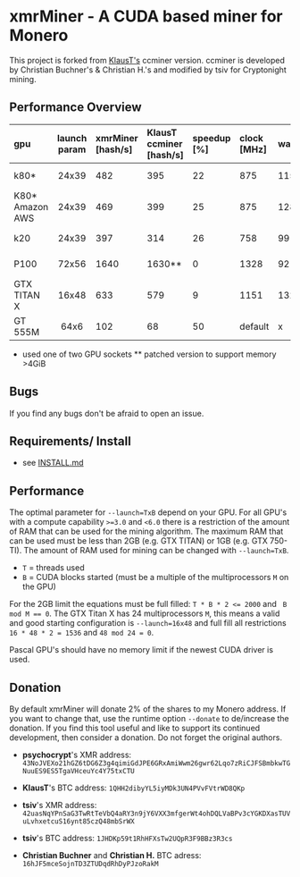 # xmrMiner - A CUDA based miner for Monero

This project is forked from [KlausT's](https://github.com/KlausT/ccminer-cryptonight) ccminer version.
ccminer is developed by Christian Buchner's &amp; Christian H.'s and modified by tsiv for Cryptonight mining.

## Performance Overview

gpu | launch param | xmrMiner [hash/s] | KlausT ccminer [hash/s] | speedup [%] | clock [MHz] | watt | system
:---|:------------:|:------------------|:------------------------|:------------|:------------|:----|:-----
k80* | 24x39 | 482 | 395 | 22 | 875 | 115 | ubuntu 14.04
K80* Amazon AWS | 24x39 | 469 | 399 | 25 | 875 | 128 | ubuntu 14.04
k20 | 24x39 | 397 | 314 | 26 | 758 |  99 | ubuntu 14.04
P100 | 72x56 | 1640 | 1630** | 0 | 1328 | 92 | ubuntu 14.04
GTX TITAN X | 16x48 | 633 | 579 | 9 | 1151 | 132 | ubuntu 14.04 
GT 555M | 64x6 | 102 | 68 | 50 | default | x | windows 7

* used one of two GPU sockets
** patched version to support memory >4GiB

## Bugs

If you find any bugs don't be afraid to open an issue.


## Requirements/ Install

- see [INSTALL.md](INSTALL.md)


## Performance

The optimal parameter for `--launch=TxB` depend on your GPU.
For all GPU's with a compute capability `>=3.0` and `<6.0` there is a restriction of the amount of RAM that can be used for the mining algorithm.
The maximum RAM that can be used must be less than 2GB (e.g. GTX TITAN) or 1GB (e.g. GTX 750-TI).
The amount of RAM used for mining can be changed with `--launch=TxB`.
  - `T` = threads used
  - `B` = CUDA blocks started (must be a multiple of the multiprocessors `M` on the GPU)

For the 2GB limit the equations must be full filled: `T * B * 2 <= 2000` and ` B mod M == 0`.
The GTX Titan X has 24 multiprocessors `M`, this means a valid and good starting configuration is `--launch=16x48`
and full fill all restrictions `16 * 48 * 2 = 1536` and `48 mod 24 = 0`.

Pascal GPU's should have no memory limit if the newest CUDA driver is used.

## Donation

By default xmrMiner will donate 2% of the shares to my Monero address.
If you want to change that, use the runtime option `--donate` to de/increase the donation.
If you find this tool useful and like to support its continued development, then consider a donation.
Do not forget the original authors.

- **psychocrypt**'s XMR address:
`43NoJVEXo21hGZ6tDG6Z3g4qimiGdJPE6GRxAmiWwm26gwr62Lqo7zRiCJFSBmbkwTGNuuES9ES5TgaVHceuYc4Y75txCTU`

- **KlausT**'s BTC address: `1QHH2dibyYL5iyMDk3UN4PVvFVtrWD8QKp`
- **tsiv**'s XMR address:
`42uasNqYPnSaG3TwRtTeVbQ4aRY3n9jY6VXX3mfgerWt4ohDQLVaBPv3cYGKDXasTUVuLvhxetcuS16ynt85czQ48mbSrWX`
- **tsiv**'s BTC address: `1JHDKp59t1RhHFXsTw2UQpR3F9BBz3R3cs`
- **Christian Buchner** and **Christian H.** BTC adress: `16hJF5mceSojnTD3ZTUDqdRhDyPJzoRakM`
